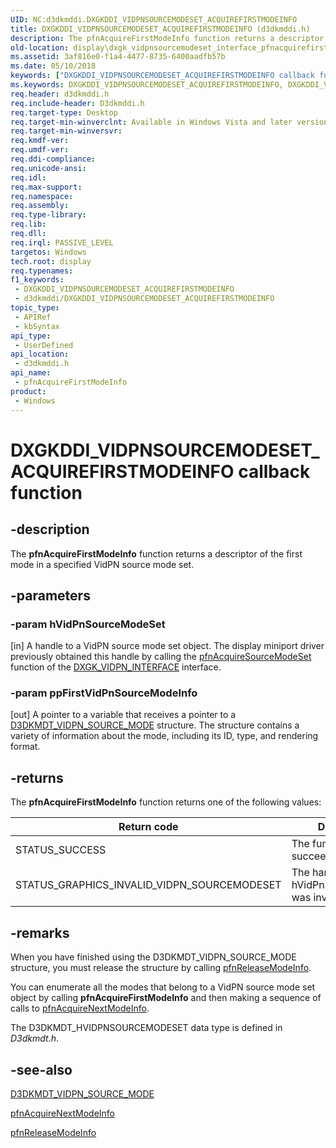 ```yaml
---
UID: NC:d3dkmddi.DXGKDDI_VIDPNSOURCEMODESET_ACQUIREFIRSTMODEINFO
title: DXGKDDI_VIDPNSOURCEMODESET_ACQUIREFIRSTMODEINFO (d3dkmddi.h)
description: The pfnAcquireFirstModeInfo function returns a descriptor of the first mode in a specified VidPN source mode set.
old-location: display\dxgk_vidpnsourcemodeset_interface_pfnacquirefirstmodeinfo.htm
ms.assetid: 3af816e0-f1a4-4477-8735-6400aadfb57b
ms.date: 05/10/2018
keywords: ["DXGKDDI_VIDPNSOURCEMODESET_ACQUIREFIRSTMODEINFO callback function"]
ms.keywords: DXGKDDI_VIDPNSOURCEMODESET_ACQUIREFIRSTMODEINFO, DXGKDDI_VIDPNSOURCEMODESET_ACQUIREFIRSTMODEINFO callback, VidPnFunctions_14a2da15-5fde-4701-b3e6-9e60c84f381b.xml, d3dkmddi/pfnAcquireFirstModeInfo, display.dxgk_vidpnsourcemodeset_interface_pfnacquirefirstmodeinfo, pfnAcquireFirstModeInfo, pfnAcquireFirstModeInfo callback function [Display Devices]
req.header: d3dkmddi.h
req.include-header: D3dkmddi.h
req.target-type: Desktop
req.target-min-winverclnt: Available in Windows Vista and later versions of the Windows operating systems.
req.target-min-winversvr: 
req.kmdf-ver: 
req.umdf-ver: 
req.ddi-compliance: 
req.unicode-ansi: 
req.idl: 
req.max-support: 
req.namespace: 
req.assembly: 
req.type-library: 
req.lib: 
req.dll: 
req.irql: PASSIVE_LEVEL
targetos: Windows
tech.root: display
req.typenames: 
f1_keywords:
 - DXGKDDI_VIDPNSOURCEMODESET_ACQUIREFIRSTMODEINFO
 - d3dkmddi/DXGKDDI_VIDPNSOURCEMODESET_ACQUIREFIRSTMODEINFO
topic_type:
 - APIRef
 - kbSyntax
api_type:
 - UserDefined
api_location:
 - d3dkmddi.h
api_name:
 - pfnAcquireFirstModeInfo
product:
 - Windows
---
```


# DXGKDDI_VIDPNSOURCEMODESET_ACQUIREFIRSTMODEINFO callback function


## -description

The <b>pfnAcquireFirstModeInfo</b> function returns a descriptor of the first mode in a specified VidPN source mode set.

## -parameters

### -param hVidPnSourceModeSet

[in] A handle to a VidPN source mode set object. The display miniport driver previously obtained this handle by calling the <a href="/windows-hardware/drivers/ddi/d3dkmddi/nc-d3dkmddi-dxgkddi_vidpn_acquiresourcemodeset">pfnAcquireSourceModeSet</a> function of the <a href="/windows-hardware/drivers/ddi/d3dkmddi/ns-d3dkmddi-_dxgk_vidpn_interface">DXGK_VIDPN_INTERFACE</a> interface.

### -param ppFirstVidPnSourceModeInfo

[out] A pointer to a variable that receives a pointer to a <a href="/windows-hardware/drivers/ddi/d3dkmdt/ns-d3dkmdt-_d3dkmdt_vidpn_source_mode">D3DKMDT_VIDPN_SOURCE_MODE</a> structure. The structure contains a variety of information about the mode, including its ID, type, and rendering format.

## -returns

The <b>pfnAcquireFirstModeInfo</b> function returns one of the following values:

|Return code|Description|
|--- |--- |
|STATUS_SUCCESS|The function succeeded.|
|STATUS_GRAPHICS_INVALID_VIDPN_SOURCEMODESET|The handle supplied in hVidPnSourceModeSet was invalid.|

## -remarks

When you have finished using the D3DKMDT_VIDPN_SOURCE_MODE structure, you must release the structure by calling <a href="/windows-hardware/drivers/ddi/d3dkmddi/nc-d3dkmddi-dxgkddi_vidpnsourcemodeset_releasemodeinfo">pfnReleaseModeInfo</a>.

You can enumerate all the modes that belong to a VidPN source mode set object by calling <b>pfnAcquireFirstModeInfo</b> and then making a sequence of calls to <a href="/windows-hardware/drivers/ddi/d3dkmddi/nc-d3dkmddi-dxgkddi_vidpnsourcemodeset_acquirenextmodeinfo">pfnAcquireNextModeInfo</a>.

The D3DKMDT_HVIDPNSOURCEMODESET data type is defined in <i>D3dkmdt.h</i>.

## -see-also

<a href="/windows-hardware/drivers/ddi/d3dkmdt/ns-d3dkmdt-_d3dkmdt_vidpn_source_mode">D3DKMDT_VIDPN_SOURCE_MODE</a>



<a href="/windows-hardware/drivers/ddi/d3dkmddi/nc-d3dkmddi-dxgkddi_vidpnsourcemodeset_acquirenextmodeinfo">pfnAcquireNextModeInfo</a>



<a href="/windows-hardware/drivers/ddi/d3dkmddi/nc-d3dkmddi-dxgkddi_vidpnsourcemodeset_releasemodeinfo">pfnReleaseModeInfo</a>